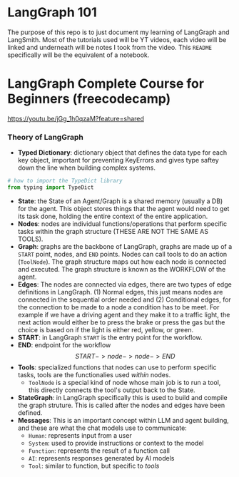 # LangGraph 101

The purpose of this repo is to just document my learning of LangGraph and LangSmith. Most of the tutorials used will be YT videos, each video will be linked and underneath will be notes I took from the video. This `README` specifically will be the equivalent of a notebook.


# LangGraph Complete Course for Beginners (freecodecamp)
https://youtu.be/jGg_1h0qzaM?feature=shared

### Theory of LangGraph
- **Typed Dictionary**: dictionary object that defines the data type for each key object, important for preventing KeyErrors and gives type saftey down the line when building complex systems.
```python
# how to import the TypeDict library
from typing import TypeDict
```
- **State**: the State of an Agent/Graph is a shared memory (usually a DB) for the agent. This object stores things that the agent would need to get its task done, holding the entire context of the entire application. 
- **Nodes**: nodes are individual functions/operations that perform specific tasks within the graph structure (THESE ARE NOT THE SAME AS TOOLS).
- **Graph**: graphs are the backbone of LangGraph, graphs are made up of a `START` point, nodes, and `END` points. Nodes can call tools to do an action (`ToolNode`). The graph structure maps out how each node is connected and executed. The graph structure is known as the WORKFLOW of the agent.
- **Edges**: The nodes are connected via edges, there are two types of edge definitions in LangGraph. (1) Normal edges, this just means nodes are connected in the sequential order needed and (2) Conditional edges, for the connection to be made to a node a condition has to be meet. For example if we have a driving agent and they make it to a traffic light, the next action would either be to press the brake or press the gas but the choice is based on if the light is either red, yellow, or green.
- **START**: in LangGraph `START` is the entry point for the workflow.
- **END**: endpoint for the workflow
$$START -> node -> node -> END$$
- **Tools**: specialized functions that nodes can use to perform specific tasks, tools are the functionalies used *within* nodes.
    - `ToolNode` is a special kind of node whose main job is to run a tool, this directly connects the tool's output back to the State.
- **StateGraph**: in LangGraph specifically this is used to build and compile the graph struture. This is called after the nodes and edges have been defined.
- **Messages**: This is an important concept within LLM and agent building, and these are what the chat models use to communicate:
    - `Human`: represents input from a user
    - `System`: used to provide instructions or context to the model
    - `Function`: represents the result of a function call
    - `AI`: represents responses generated by AI models
    - `Tool`:  similar to function, but specific to *tools*

